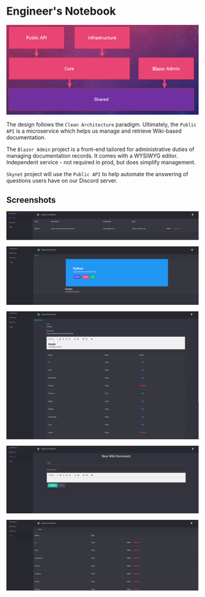 # Engineer's Notebook

![Dependency Graph](/docs/graph.PNG)

The design follows the `Clean Architecture` paradigm. Ultimately, the `Public API` is a microservice which helps us manage and retrieve Wiki-based documentation.

The `Blazor Admin` project is a front-end tailored for administrative duties of managing documentation records. It comes with a WYSIWYG editor. Independent service - not required in prod, but does simplify management. 

`Skynet` project will use the `Public API` to help automate the answering of questions users have on our Discord server.

## Screenshots
![docs view](/docs/docs_view.png)

![view only](/docs/view_only.png)

![edit view](/docs/edit_view.png)

![new doc](/docs/new_doc.png)

![tags](/docs/tags.png)
